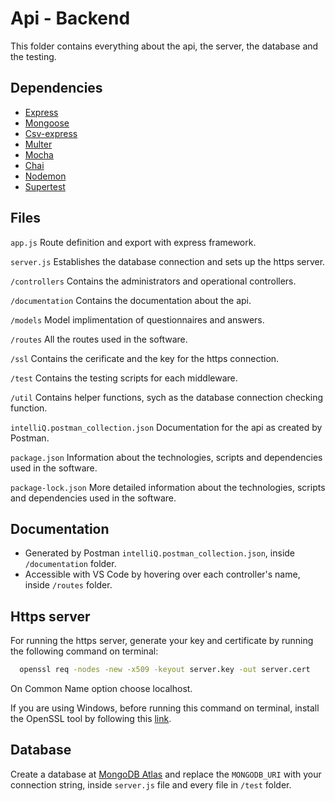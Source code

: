 
# Api - Backend

This folder contains everything about the api, the server, the database and the testing.




## Dependencies

 - [Express](https://expressjs.com/)
 - [Mongoose](https://mongoosejs.com/)
 - [Csv-express](https://www.npmjs.com/package/csv-express)
 - [Multer](https://www.npmjs.com/package/multer)
 - [Mocha](https://mochajs.org/)
 - [Chai](https://www.chaijs.com/)
 - [Nodemon](https://www.npmjs.com/package/nodemon)
 - [Supertest](https://www.npmjs.com/package/supertest)



## Files

`app.js`
Route definition and export with express framework.

`server.js`
Establishes the database connection and sets up the https server.

`/controllers`
Contains the administrators and operational controllers.

`/documentation`
Contains the documentation about the api.

`/models`
Model implimentation of questionnaires and answers.

`/routes`
All the routes used in the software.

`/ssl`
Contains the cerificate and the key for the https connection.

`/test`
Contains the testing scripts for each middleware.

`/util`
Contains helper functions, sych as the database connection checking function.

`intelliQ.postman_collection.json`
Documentation for the api as created by Postman.

`package.json`
Information about the technologies, scripts and dependencies used in the software.

`package-lock.json`
More detailed information about the technologies, scripts and dependencies used in the software.

## Documentation

- Generated by Postman `intelliQ.postman_collection.json`, inside `/documentation` folder.
- Accessible with VS Code by hovering over each controller's name, inside `/routes` folder.


## Https server
For running the https server, generate your key and certificate by running the following command on terminal:

```bash
  openssl req -nodes -new -x509 -keyout server.key -out server.cert
```

On Common Name option choose localhost.

If you are using Windows, before running this command on terminal, install the OpenSSL tool by following this [link](https://slproweb.com/products/Win32OpenSSL.html).

## Database
Create a database at [MongoDB Atlas](https://www.mongodb.com/cloud/atlas/register) and replace the `MONGODB_URI` with your connection string, inside `server.js` file and every file in `/test` folder.
